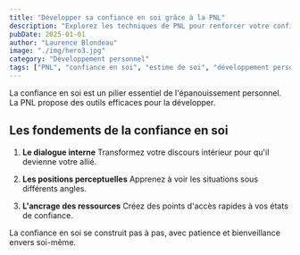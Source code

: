 ```yaml
---
title: "Développer sa confiance en soi grâce à la PNL"
description: "Explorez les techniques de PNL pour renforcer votre confiance en vous et votre estime personnelle"
pubDate: 2025-01-01
author: "Laurence Blondeau"
image: "./img/hero3.jpg"
category: "Développement personnel"
tags: ["PNL", "confiance en soi", "estime de soi", "développement personnel"]
---
```


La confiance en soi est un pilier essentiel de l'épanouissement personnel. La PNL propose des outils efficaces pour la développer.

## Les fondements de la confiance en soi

1. **Le dialogue interne**
   Transformez votre discours intérieur pour qu'il devienne votre allié.

2. **Les positions perceptuelles**
   Apprenez à voir les situations sous différents angles.

3. **L'ancrage des ressources**
   Créez des points d'accès rapides à vos états de confiance.

La confiance en soi se construit pas à pas, avec patience et bienveillance envers soi-même. 